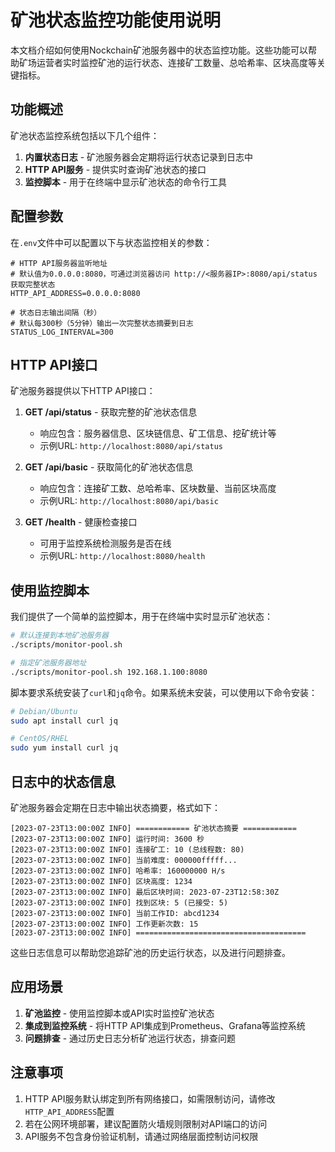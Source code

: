 # 矿池状态监控功能使用说明

本文档介绍如何使用Nockchain矿池服务器中的状态监控功能。这些功能可以帮助矿场运营者实时监控矿池的运行状态、连接矿工数量、总哈希率、区块高度等关键指标。

## 功能概述

矿池状态监控系统包括以下几个组件：

1. **内置状态日志** - 矿池服务器会定期将运行状态记录到日志中
2. **HTTP API服务** - 提供实时查询矿池状态的接口
3. **监控脚本** - 用于在终端中显示矿池状态的命令行工具

## 配置参数

在`.env`文件中可以配置以下与状态监控相关的参数：

```
# HTTP API服务器监听地址
# 默认值为0.0.0.0:8080，可通过浏览器访问 http://<服务器IP>:8080/api/status 获取完整状态
HTTP_API_ADDRESS=0.0.0.0:8080

# 状态日志输出间隔（秒）
# 默认每300秒（5分钟）输出一次完整状态摘要到日志
STATUS_LOG_INTERVAL=300
```

## HTTP API接口

矿池服务器提供以下HTTP API接口：

1. **GET /api/status** - 获取完整的矿池状态信息
   - 响应包含：服务器信息、区块链信息、矿工信息、挖矿统计等
   - 示例URL: `http://localhost:8080/api/status`

2. **GET /api/basic** - 获取简化的矿池状态信息
   - 响应包含：连接矿工数、总哈希率、区块数量、当前区块高度
   - 示例URL: `http://localhost:8080/api/basic`

3. **GET /health** - 健康检查接口
   - 可用于监控系统检测服务是否在线
   - 示例URL: `http://localhost:8080/health`

## 使用监控脚本

我们提供了一个简单的监控脚本，用于在终端中实时显示矿池状态：

```bash
# 默认连接到本地矿池服务器
./scripts/monitor-pool.sh

# 指定矿池服务器地址
./scripts/monitor-pool.sh 192.168.1.100:8080
```

脚本要求系统安装了`curl`和`jq`命令。如果系统未安装，可以使用以下命令安装：

```bash
# Debian/Ubuntu
sudo apt install curl jq

# CentOS/RHEL
sudo yum install curl jq
```

## 日志中的状态信息

矿池服务器会定期在日志中输出状态摘要，格式如下：

```
[2023-07-23T13:00:00Z INFO] ============ 矿池状态摘要 ============
[2023-07-23T13:00:00Z INFO] 运行时间: 3600 秒
[2023-07-23T13:00:00Z INFO] 连接矿工: 10 (总线程数: 80)
[2023-07-23T13:00:00Z INFO] 当前难度: 000000fffff...
[2023-07-23T13:00:00Z INFO] 哈希率: 160000000 H/s
[2023-07-23T13:00:00Z INFO] 区块高度: 1234
[2023-07-23T13:00:00Z INFO] 最后区块时间: 2023-07-23T12:58:30Z
[2023-07-23T13:00:00Z INFO] 找到区块: 5 (已接受: 5)
[2023-07-23T13:00:00Z INFO] 当前工作ID: abcd1234
[2023-07-23T13:00:00Z INFO] 工作更新次数: 15
[2023-07-23T13:00:00Z INFO] ======================================
```

这些日志信息可以帮助您追踪矿池的历史运行状态，以及进行问题排查。

## 应用场景

1. **矿池监控** - 使用监控脚本或API实时监控矿池状态
2. **集成到监控系统** - 将HTTP API集成到Prometheus、Grafana等监控系统
3. **问题排查** - 通过历史日志分析矿池运行状态，排查问题

## 注意事项

1. HTTP API服务默认绑定到所有网络接口，如需限制访问，请修改`HTTP_API_ADDRESS`配置
2. 若在公网环境部署，建议配置防火墙规则限制对API端口的访问
3. API服务不包含身份验证机制，请通过网络层面控制访问权限 